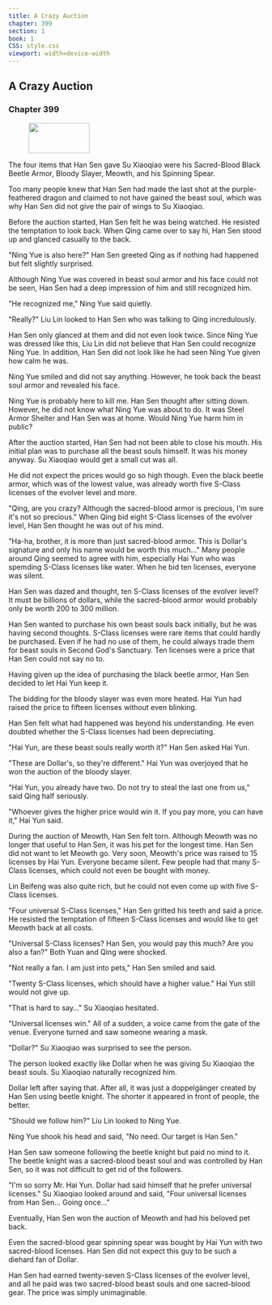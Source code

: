 ```yaml
---
title: A Crazy Auction
chapter: 399
section: 1
book: 1
CSS: style.css
viewport: width=device-width
---
```


## A Crazy Auction

### Chapter 399

<figure>
	<img src="../Images/gem.gif" alt="" id="gem" width="120" height="60" />
</figure>

The four items that Han Sen gave Su Xiaoqiao were his Sacred-Blood Black Beetle Armor, Bloody Slayer, Meowth, and his Spinning Spear.

Too many people knew that Han Sen had made the last shot at the purple-feathered dragon and claimed to not have gained the beast soul, which was why Han Sen did not give the pair of wings to Su Xiaoqiao.

Before the auction started, Han Sen felt he was being watched. He resisted the temptation to look back. When Qing came over to say hi, Han Sen stood up and glanced casually to the back.

"Ning Yue is also here?" Han Sen greeted Qing as if nothing had happened but felt slightly surprised.

Although Ning Yue was covered in beast soul armor and his face could not be seen, Han Sen had a deep impression of him and still recognized him.

"He recognized me," Ning Yue said quietly.

"Really?" Liu Lin looked to Han Sen who was talking to Qing incredulously.

Han Sen only glanced at them and did not even look twice. Since Ning Yue was dressed like this, Liu Lin did not believe that Han Sen could recognize Ning Yue. In addition, Han Sen did not look like he had seen Ning Yue given how calm he was.

Ning Yue smiled and did not say anything. However, he took back the beast soul armor and revealed his face.

Ning Yue is probably here to kill me. Han Sen thought after sitting down. However, he did not know what Ning Yue was about to do. It was Steel Armor Shelter and Han Sen was at home. Would Ning Yue harm him in public?

After the auction started, Han Sen had not been able to close his mouth. His initial plan was to purchase all the beast souls himself. It was his money anyway. Su Xiaoqiao would get a small cut was all.

He did not expect the prices would go so high though. Even the black beetle armor, which was of the lowest value, was already worth five S-Class licenses of the evolver level and more.

"Qing, are you crazy? Although the sacred-blood armor is precious, I'm sure it's not so precious." When Qing bid eight S-Class licenses of the evolver level, Han Sen thought he was out of his mind.

"Ha-ha, brother, it is more than just sacred-blood armor. This is Dollar's signature and only his name would be worth this much…" Many people around Qing seemed to agree with him, especially Hai Yun who was spemding S-Class licenses like water. When he bid ten licenses, everyone was silent.

Han Sen was dazed and thought, ten S-Class licenses of the evolver level? It must be billions of dollars, while the sacred-blood armor would probably only be worth 200 to 300 million.

Han Sen wanted to purchase his own beast souls back initially, but he was having second thoughts. S-Class licenses were rare items that could hardly be purchased. Even if he had no use of them, he could always trade them for beast souls in Second God's Sanctuary. Ten licenses were a price that Han Sen could not say no to.

Having given up the idea of purchasing the black beetle armor, Han Sen decided to let Hai Yun keep it.

The bidding for the bloody slayer was even more heated. Hai Yun had raised the price to fifteen licenses without even blinking.

Han Sen felt what had happened was beyond his understanding. He even doubted whether the S-Class licenses had been depreciating.

"Hai Yun, are these beast souls really worth it?" Han Sen asked Hai Yun.

"These are Dollar's, so they're different." Hai Yun was overjoyed that he won the auction of the bloody slayer.

"Hai Yun, you already have two. Do not try to steal the last one from us," said Qing half seriously.

"Whoever gives the higher price would win it. If you pay more, you can have it," Hai Yun said.

During the auction of Meowth, Han Sen felt torn. Although Meowth was no longer that useful to Han Sen, it was his pet for the longest time. Han Sen did not want to let Meowth go. Very soon, Meowth's price was raised to 15 licenses by Hai Yun. Everyone became silent. Few people had that many S-Class licenses, which could not even be bought with money.

Lin Beifeng was also quite rich, but he could not even come up with five S-Class licenses.

"Four universal S-Class licenses," Han Sen gritted his teeth and said a price. He resisted the temptation of fifteen S-Class licenses and would like to get Meowth back at all costs.

"Universal S-Class licenses? Han Sen, you would pay this much? Are you also a fan?" Both Yuan and Qing were shocked.

"Not really a fan. I am just into pets," Han Sen smiled and said.

"Twenty S-Class licenses, which should have a higher value." Hai Yun still would not give up.

"That is hard to say…" Su Xiaoqiao hesitated.

"Universal licenses win." All of a sudden, a voice came from the gate of the venue. Everyone turned and saw someone wearing a mask.

"Dollar?" Su Xiaoqiao was surprised to see the person.

The person looked exactly like Dollar when he was giving Su Xiaoqiao the beast souls. Su Xiaoqiao naturally recognized him.

Dollar left after saying that. After all, it was just a doppelgänger created by Han Sen using beetle knight. The shorter it appeared in front of people, the better.

"Should we follow him?" Liu Lin looked to Ning Yue.

Ning Yue shook his head and said, "No need. Our target is Han Sen."

Han Sen saw someone following the beetle knight but paid no mind to it. The beetle knight was a sacred-blood beast soul and was controlled by Han Sen, so it was not difficult to get rid of the followers.

"I'm so sorry Mr. Hai Yun. Dollar had said himself that he prefer universal licenses." Su Xiaoqiao looked around and said, "Four universal licenses from Han Sen… Going once…"

Eventually, Han Sen won the auction of Meowth and had his beloved pet back.

Even the sacred-blood gear spinning spear was bought by Hai Yun with two sacred-blood licenses. Han Sen did not expect this guy to be such a diehard fan of Dollar.

Han Sen had earned twenty-seven S-Class licenses of the evolver level, and all he paid was two sacred-blood beast souls and one sacred-blood gear. The price was simply unimaginable.